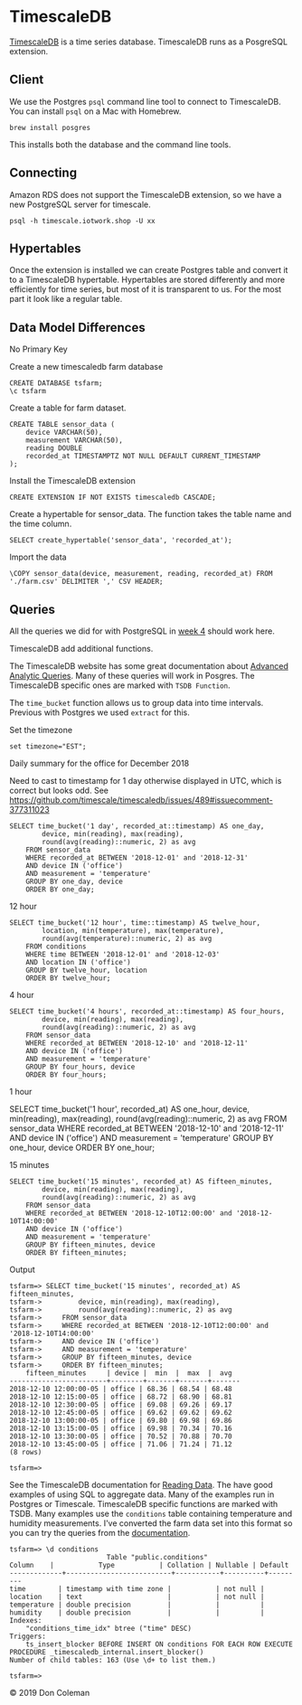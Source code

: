 # TimescaleDB

[TimescaleDB](https://www.timescale.com/) is a time series database. TimescaleDB runs as a PosgreSQL extension. 

## Client

We use the Postgres `psql` command line tool to connect to TimescaleDB. You can install `psql` on a Mac with Homebrew.

    brew install posgres

This installs both the database and the command line tools.

## Connecting

Amazon RDS does not support the TimescaleDB extension, so we have a new PostgreSQL server for timescale.

    psql -h timescale.iotwork.shop -U xx 


## Hypertables

Once the extension is installed we can create Postgres table and convert it to a TimescaleDB hypertable. Hypertables are stored differently and more efficiently for time series, but most of it is transparent to us. For the most part it look like a regular table.

## Data Model Differences

No Primary Key

Create a new timescaledb farm database

    CREATE DATABASE tsfarm;
    \c tsfarm

Create a table for farm dataset.

    CREATE TABLE sensor_data (
        device VARCHAR(50),      
        measurement VARCHAR(50),
        reading DOUBLE
        recorded_at TIMESTAMPTZ NOT NULL DEFAULT CURRENT_TIMESTAMP
    );

Install the TimescaleDB extension

    CREATE EXTENSION IF NOT EXISTS timescaledb CASCADE;

Create a hypertable for sensor_data. The function takes the table name and the time column.

    SELECT create_hypertable('sensor_data', 'recorded_at');

Import the data

    \COPY sensor_data(device, measurement, reading, recorded_at) FROM './farm.csv' DELIMITER ',' CSV HEADER;

## Queries

All the queries we did for with PostgreSQL in [week 4](../03_RelationalDatabases) should work here.

TimescaleDB add additional functions.

The TimescaleDB website has some great documentation about [Advanced Analytic Queries](https://docs.timescale.com/v1.1/using-timescaledb/reading-data#advanced-analytics). Many of these queries will work in Posgres. The TimescaleDB specific ones are marked with `TSDB Function`.

The `time_bucket` function allows us to group data into time intervals. Previous with Postgres we used `extract` for this.

Set the timezone

    set timezone="EST";

Daily summary for the office for December 2018

Need to cast to timestamp for 1 day otherwise displayed in UTC, which is correct but looks odd. See https://github.com/timescale/timescaledb/issues/489#issuecomment-377311023

    SELECT time_bucket('1 day', recorded_at::timestamp) AS one_day,
            device, min(reading), max(reading),
            round(avg(reading)::numeric, 2) as avg
        FROM sensor_data
        WHERE recorded_at BETWEEN '2018-12-01' and '2018-12-31'
        AND device IN ('office')
        AND measurement = 'temperature'
        GROUP BY one_day, device
        ORDER BY one_day;

12 hour

    SELECT time_bucket('12 hour', time::timestamp) AS twelve_hour,
            location, min(temperature), max(temperature),
            round(avg(temperature)::numeric, 2) as avg
        FROM conditions
        WHERE time BETWEEN '2018-12-01' and '2018-12-03'
        AND location IN ('office')
        GROUP BY twelve_hour, location
        ORDER BY twelve_hour;

4 hour

    SELECT time_bucket('4 hours', recorded_at::timestamp) AS four_hours,
            device, min(reading), max(reading),
            round(avg(reading)::numeric, 2) as avg
        FROM sensor_data
        WHERE recorded_at BETWEEN '2018-12-10' and '2018-12-11'
        AND device IN ('office')
        AND measurement = 'temperature'
        GROUP BY four_hours, device
        ORDER BY four_hours;

1 hour

   SELECT time_bucket('1 hour', recorded_at) AS one_hour,
            device, min(reading), max(reading),
            round(avg(reading)::numeric, 2) as avg
        FROM sensor_data
        WHERE recorded_at BETWEEN '2018-12-10' and '2018-12-11'
        AND device IN ('office')
        AND measurement = 'temperature'
        GROUP BY one_hour, device
        ORDER BY one_hour;

15 minutes

    SELECT time_bucket('15 minutes', recorded_at) AS fifteen_minutes,
            device, min(reading), max(reading),
            round(avg(reading)::numeric, 2) as avg
        FROM sensor_data
        WHERE recorded_at BETWEEN '2018-12-10T12:00:00' and '2018-12-10T14:00:00'
        AND device IN ('office')
        AND measurement = 'temperature'
        GROUP BY fifteen_minutes, device
        ORDER BY fifteen_minutes;

Output

    tsfarm=> SELECT time_bucket('15 minutes', recorded_at) AS fifteen_minutes,
    tsfarm->         device, min(reading), max(reading),
    tsfarm->         round(avg(reading)::numeric, 2) as avg
    tsfarm->     FROM sensor_data
    tsfarm->     WHERE recorded_at BETWEEN '2018-12-10T12:00:00' and '2018-12-10T14:00:00'
    tsfarm->     AND device IN ('office')
    tsfarm->     AND measurement = 'temperature'
    tsfarm->     GROUP BY fifteen_minutes, device
    tsfarm->     ORDER BY fifteen_minutes;
        fifteen_minutes     | device |  min  |  max  |  avg  
    ------------------------+--------+-------+-------+-------
    2018-12-10 12:00:00-05 | office | 68.36 | 68.54 | 68.48
    2018-12-10 12:15:00-05 | office | 68.72 | 68.90 | 68.81
    2018-12-10 12:30:00-05 | office | 69.08 | 69.26 | 69.17
    2018-12-10 12:45:00-05 | office | 69.62 | 69.62 | 69.62
    2018-12-10 13:00:00-05 | office | 69.80 | 69.98 | 69.86
    2018-12-10 13:15:00-05 | office | 69.98 | 70.34 | 70.16
    2018-12-10 13:30:00-05 | office | 70.52 | 70.88 | 70.70
    2018-12-10 13:45:00-05 | office | 71.06 | 71.24 | 71.12
    (8 rows)

    tsfarm=> 

See the TimescaleDB documentation for [Reading Data](https://docs.timescale.com/v1.1/using-timescaledb/reading-data). The have good examples of using SQL to aggregate data. Many of the examples run in Postgres or Timescale. TimescaleDB specific functions are marked with TSDB. Many examples use the `conditions` table containing temperature and humidity measurements. I've converted the farm data set into this format so you can try the queries from the [documentation](https://docs.timescale.com/v1.1/using-timescaledb/reading-data).

    tsfarm=> \d conditions
                            Table "public.conditions"
    Column    |           Type           | Collation | Nullable | Default 
    -------------+--------------------------+-----------+----------+---------
    time        | timestamp with time zone |           | not null | 
    location    | text                     |           | not null | 
    temperature | double precision         |           |          | 
    humidity    | double precision         |           |          | 
    Indexes:
        "conditions_time_idx" btree ("time" DESC)
    Triggers:
        ts_insert_blocker BEFORE INSERT ON conditions FOR EACH ROW EXECUTE PROCEDURE _timescaledb_internal.insert_blocker()
    Number of child tables: 163 (Use \d+ to list them.)

    tsfarm=> 

&copy; 2019 Don Coleman
